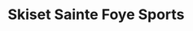 ---
title: "Skiset Sainte Foye Sports"
url: /sainte-foy-tarentaise/skiset-sainte-foye-sports/
shop: Sport
---